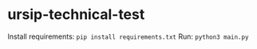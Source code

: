 # ursip-technical-test
Install requirements:
``` pip install requirements.txt ```
Run: 
``` python3 main.py ```